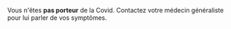 Vous n'êtes **pas porteur** de la Covid. Contactez votre médecin généraliste pour lui parler de vos symptômes.
